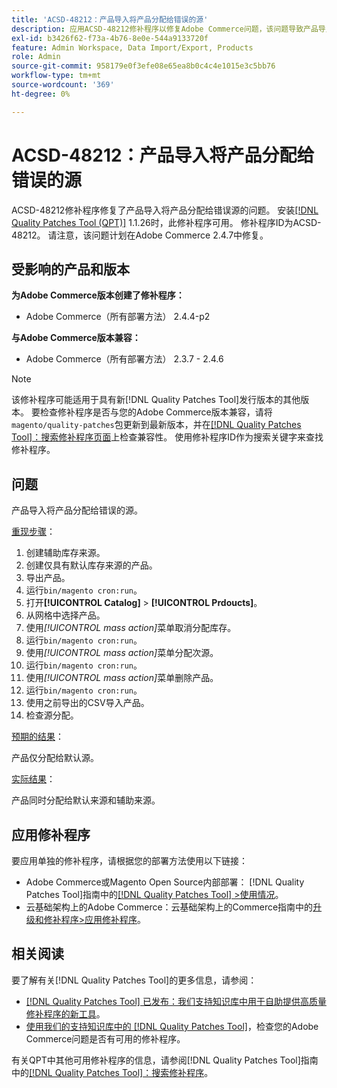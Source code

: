 ```yaml
---
title: 'ACSD-48212：产品导入将产品分配给错误的源'
description: 应用ACSD-48212修补程序以修复Adobe Commerce问题，该问题导致产品导入将产品分配给错误的源。
exl-id: b3426f62-f73a-4b76-8e0e-544a9133720f
feature: Admin Workspace, Data Import/Export, Products
role: Admin
source-git-commit: 958179e0f3efe08e65ea8b0c4c4e1015e3c5bb76
workflow-type: tm+mt
source-wordcount: '369'
ht-degree: 0%

---
```


# ACSD-48212：产品导入将产品分配给错误的源

ACSD-48212修补程序修复了产品导入将产品分配给错误源的问题。 安装[[!DNL Quality Patches Tool (QPT)]](/help/announcements/adobe-commerce-announcements/magento-quality-patches-released-new-tool-to-self-serve-quality-patches.md) 1.1.26时，此修补程序可用。 修补程序ID为ACSD-48212。 请注意，该问题计划在Adobe Commerce 2.4.7中修复。

## 受影响的产品和版本

**为Adobe Commerce版本创建了修补程序：**

* Adobe Commerce（所有部署方法） 2.4.4-p2

**与Adobe Commerce版本兼容：**

* Adobe Commerce（所有部署方法） 2.3.7 - 2.4.6

>[!NOTE]
>
>该修补程序可能适用于具有新[!DNL Quality Patches Tool]发行版本的其他版本。 要检查修补程序是否与您的Adobe Commerce版本兼容，请将`magento/quality-patches`包更新到最新版本，并在[[!DNL Quality Patches Tool]：搜索修补程序页面](https://experienceleague.adobe.com/tools/commerce-quality-patches/index.html)上检查兼容性。 使用修补程序ID作为搜索关键字来查找修补程序。

## 问题

产品导入将产品分配给错误的源。

<u>重现步骤</u>：

1. 创建辅助库存来源。
1. 创建仅具有默认库存来源的产品。
1. 导出产品。
1. 运行`bin/magento cron:run`。
1. 打开&#x200B;**[!UICONTROL Catalog]** > **[!UICONTROL Prdoucts]**。
1. 从网格中选择产品。
1. 使用&#x200B;*[!UICONTROL mass action]*&#x200B;菜单取消分配库存。
1. 运行`bin/magento cron:run`。
1. 使用&#x200B;*[!UICONTROL mass action]*&#x200B;菜单分配次源。
1. 运行`bin/magento cron:run`。
1. 使用&#x200B;*[!UICONTROL mass action]*&#x200B;菜单删除产品。
1. 运行`bin/magento cron:run`。
1. 使用之前导出的CSV导入产品。
1. 检查源分配。

<u>预期的结果</u>：

产品仅分配给默认源。

<u>实际结果</u>：

产品同时分配给默认来源和辅助来源。

## 应用修补程序

要应用单独的修补程序，请根据您的部署方法使用以下链接：

* Adobe Commerce或Magento Open Source内部部署： [!DNL Quality Patches Tool]指南中的[[!DNL Quality Patches Tool] >使用情况](https://experienceleague.adobe.com/docs/commerce-operations/tools/quality-patches-tool/usage.html)。
* 云基础架构上的Adobe Commerce：云基础架构上的Commerce指南中的[升级和修补程序>应用修补程序](https://experienceleague.adobe.com/docs/commerce-cloud-service/user-guide/develop/upgrade/apply-patches.html)。

## 相关阅读

要了解有关[!DNL Quality Patches Tool]的更多信息，请参阅：

* [[!DNL Quality Patches Tool] 已发布：我们支持知识库中用于自助提供高质量修补程序的新工具](/help/announcements/adobe-commerce-announcements/magento-quality-patches-released-new-tool-to-self-serve-quality-patches.md)。
* [使用我们的支持知识库中的 [!DNL Quality Patches Tool]](/help/support-tools/patches-available-in-qpt-tool/check-patch-for-magento-issue-with-magento-quality-patches.md)，检查您的Adobe Commerce问题是否有可用的修补程序。

有关QPT中其他可用修补程序的信息，请参阅[!DNL Quality Patches Tool]指南中的[[!DNL Quality Patches Tool]：搜索修补程序](https://experienceleague.adobe.com/tools/commerce-quality-patches/index.html)。
